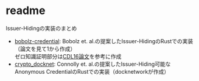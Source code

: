 # readme
Issuer-Hidingの実装のまとめ

- [bobolz-credential](./bobolz-credential/): Bobolz et. al.の提案したIssuer-HidingのRustでの実装（論文を見て1から作成）   
    ゼロ知識証明部分は[CDL16論文](https://link.springer.com/chapter/10.1007/978-3-319-45572-3_1)を参考に作成
- [crypto_docknet](./crypto_docknet/delegatable_credentials/): Connolly et. al.の提案したIssuer-Hiding可能なAnonymous CredentialのRustでの実装（docknetworkが作成）